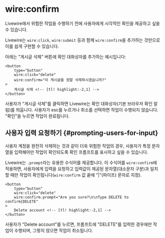 # wire:confirm
Livewire에서 위험한 작업을 수행하기 전에 사용자에게 시각적인 확인을 제공하고 싶을 수 있습니다.

Livewire는 `wire:click`, `wire:submit` 등과 함께 `wire:confirm`을 추가하는 것만으로 이를 쉽게 구현할 수 있습니다.

아래는 "게시글 삭제" 버튼에 확인 대화상자를 추가하는 예시입니다:

```blade
<button
    type="button"
    wire:click="delete"
    wire:confirm="이 게시글을 정말 삭제하시겠습니까?"
>
    게시글 삭제 <!-- [tl! highlight:-2,1] -->
</button>
```

사용자가 "게시글 삭제"를 클릭하면 Livewire는 확인 대화상자(기본 브라우저 확인 알림)를 띄웁니다. 사용자가 esc를 누르거나 취소를 선택하면 작업이 수행되지 않습니다. "확인"을 누르면 작업이 완료됩니다.

## 사용자 입력 요청하기 {#prompting-users-for-input}

사용자 계정을 완전히 삭제하는 것과 같이 더욱 위험한 작업의 경우, 사용자가 특정 문자열을 입력해야만 작업이 확인되도록 확인 프롬프트를 표시하고 싶을 수 있습니다.

Livewire는 `.prompt`라는 유용한 수식어를 제공합니다. 이 수식어를 `wire:confirm`에 적용하면, 사용자에게 입력을 요청하고 입력값이 제공된 문자열(대소문자 구분)과 일치할 때만 작업이 확인됩니다(`wire:confirm` 값 끝에 "|"(파이프) 문자로 지정).

```blade
<button
    type="button"
    wire:click="delete"
    wire:confirm.prompt="Are you sure?\n\nType DELETE to confirm|DELETE"
>
    Delete account <!-- [tl! highlight:-2,1] -->
</button>
```

사용자가 "Delete account"를 누르면, 프롬프트에 "DELETE"를 입력한 경우에만 작업이 수행되며, 그렇지 않으면 작업이 취소됩니다.

